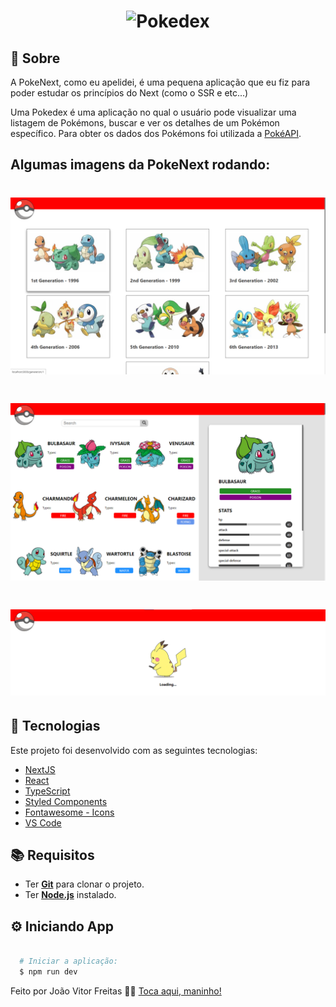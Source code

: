 <h1 align="center">
  <img alt="Pokedex" src="https://ik.imagekit.io/hwyksvj4iv/pokedex_N_WgWrJK0s.png" width="250px" />
</h1>

<!--<p align="center">
  <img alt="GitHub top language" src="https://img.shields.io/github/languages/top/MatheusPires99/pokedex">
  <img alt="GitHub language count" src="https://img.shields.io/github/languages/count/MatheusPires99/pokedex">
  <img alt="Stars" src="https://img.shields.io/github/stars/MatheusPires99/pokedex">
  <img alt="Repository Size" src="https://img.shields.io/github/repo-size/MatheusPires99/pokedex">
</p>

<p align="center">
  <a href="#page_with_curl-sobre">Sobre</a>&nbsp;&nbsp;&nbsp;|&nbsp;&nbsp;&nbsp;
  <a href="#hammer-iniciando-mobile">Tecnologias</a>
  &nbsp;&nbsp;&nbsp;|&nbsp;&nbsp;&nbsp;
  <a href="#books-requisitos">Requisitos</a>&nbsp;&nbsp;&nbsp;|&nbsp;&nbsp;&nbsp;
  <a href="#rocket-começando">Começando</a>&nbsp;&nbsp;&nbsp;|&nbsp;&nbsp;&nbsp;
  <a href="#thought_balloon-começando">Inspiração</a>
</p>-->

<!--<h1 align="center">
  <img alt="Pokedex" src="https://imgur.com/gallery/RVcHdGB" width="250px" />
</h1>-->

## :page_with_curl: Sobre
A PokeNext, como eu apelidei, é uma pequena aplicação que eu fiz para poder estudar os princípios do Next (como o SSR e etc...)

Uma Pokedex é uma aplicação no qual o usuário pode visualizar uma listagem de Pokémons, buscar e ver os detalhes de um Pokémon específico. Para obter os dados dos Pokémons foi utilizada a [PokéAPI](https://pokeapi.co/).

## Algumas imagens da PokeNext rodando:

<h1 align="center">
  <img alt="Generation List" src="https://github.com/Jwmffreitas/PokeNext/blob/main/public/home.png" width="800px" />
</h1>
<h1 align="center">
  <img alt="Generation Lits 2" src="https://github.com/Jwmffreitas/PokeNext/blob/main/public/list1.png" width="800px" />
</h1>
<h1 align="center">
  <img alt="Loading" src="https://github.com/Jwmffreitas/PokeNext/blob/main/public/loading.png" width="800px" />
</h1>

## :hammer: Tecnologias

Este projeto foi desenvolvido com as seguintes tecnologias:

- [NextJS](https://nextjs.org)
- [React](https://pt-br.reactjs.org)
- [TypeScript](https://www.typescriptlang.org/)
- [Styled Components](https://styled-components.com/)
- [Fontawesome - Icons](https://fontawesome.com/v5.15/how-to-use/on-the-web/using-with/react)
- [VS Code](https://code.visualstudio.com/)

## :books: Requisitos
- Ter [**Git**](https://git-scm.com/) para clonar o projeto.
- Ter [**Node.js**](https://nodejs.org/en/) instalado.

## :gear: Iniciando App
```bash

  # Iniciar a aplicação:
  $ npm run dev
```

Feito por João Vitor Freitas 👋🏻 [Toca aqui, maninho!](https://github.com/Jwmffreitas)

